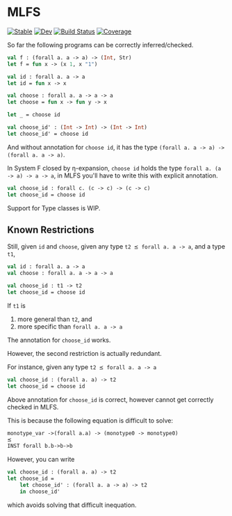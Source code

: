 # MLFS

[![Stable](https://img.shields.io/badge/docs-stable-blue.svg)](https://thautwarm.github.io/MLFS.jl/stable)
[![Dev](https://img.shields.io/badge/docs-dev-blue.svg)](https://thautwarm.github.io/MLFS.jl/dev)
[![Build Status](https://travis-ci.com/thautwarm/MLFS.jl.svg?branch=master)](https://travis-ci.com/thautwarm/MLFS.jl)
[![Coverage](https://codecov.io/gh/thautwarm/MLFS.jl/branch/master/graph/badge.svg)](https://codecov.io/gh/thautwarm/MLFS.jl)


So far the following programs can be correctly inferred/checked.

```ocaml
val f : (forall a. a -> a) -> (Int, Str)
let f = fun x -> (x 1, x "1")

val id : forall a. a -> a
let id = fun x -> x

val choose : forall a. a -> a -> a
let choose = fun x -> fun y -> x

let _ = choose id

val choose_id' : (Int -> Int) -> (Int -> Int)
let choose_id' = choose id
```

And without annotation for `choose id`, it has the type `(forall a. a -> a) -> (forall a. a -> a)`.

In System F closed by η-expansion, `choose id` holds the type `forall a. (a -> a) -> a -> a`,
in MLFS you'll have to write this with explicit annotation.

```ocaml
val choose_id : forall c. (c -> c) -> (c -> c)
let choose_id = choose id
```

Support for Type classes is WIP.


## Known Restrictions

Still, given `id` and `choose`, 
given any type `t2 ⪯ forall a. a -> a`,
and a type `t1`,

```ocaml 
val id : forall a. a -> a
val choose : forall a. a -> a -> a

val choose_id : t1 -> t2
let choose_id = choose id
```

If `t1` is 
1. more general than `t2`, and
2. more specific than `forall a. a -> a`

The annotation for `choose_id` works.

However, the second restriction is actually redundant.

For instance, given any type `t2 ⪯ forall a. a -> a`

```ocaml
val choose_id : (forall a. a) -> t2
let choose_id = choose id
```

Above annotation for `choose_id` is correct, however cannot get correctly checked in MLFS.

This is because the following equation is difficult to solve:

```ocaml
monotype_var ->(forall a.a) -> (monotype0 -> monotype0) 
⪯
INST forall b.b->b->b
```

However, you can write 

```ocaml
val choose_id : (forall a. a) -> t2
let choose_id =
    let choose_id' : (forall a. a -> a) -> t2
    in choose_id'
```

which avoids solving that difficult inequation.